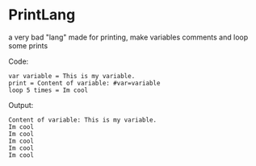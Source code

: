 # PrintLang
a very bad "lang" made for printing, make variables comments and loop some prints

Code:
```
var variable = This is my variable.
print = Content of variable: #var=variable
loop 5 times = Im cool
```
Output:
```
Content of variable: This is my variable.
Im cool
Im cool
Im cool
Im cool
Im cool
```
